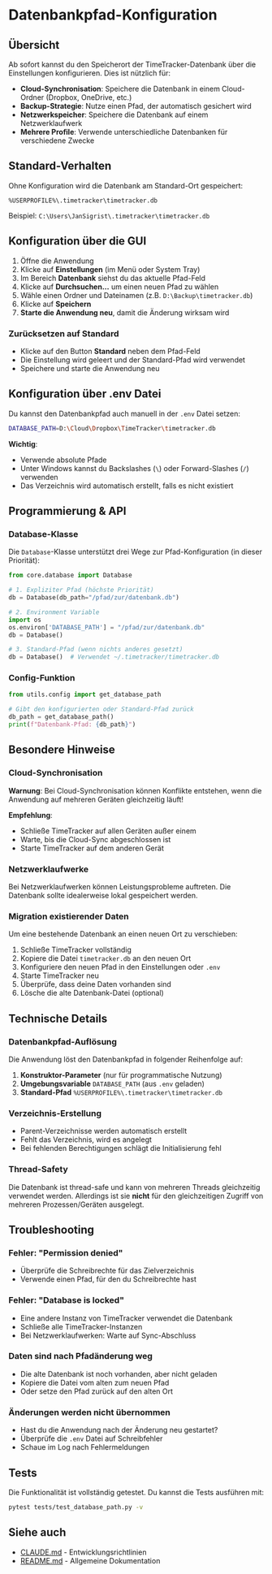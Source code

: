 # Datenbankpfad-Konfiguration

## Übersicht

Ab sofort kannst du den Speicherort der TimeTracker-Datenbank über die Einstellungen konfigurieren. Dies ist nützlich für:

- **Cloud-Synchronisation**: Speichere die Datenbank in einem Cloud-Ordner (Dropbox, OneDrive, etc.)
- **Backup-Strategie**: Nutze einen Pfad, der automatisch gesichert wird
- **Netzwerkspeicher**: Speichere die Datenbank auf einem Netzwerklaufwerk
- **Mehrere Profile**: Verwende unterschiedliche Datenbanken für verschiedene Zwecke

## Standard-Verhalten

Ohne Konfiguration wird die Datenbank am Standard-Ort gespeichert:
```
%USERPROFILE%\.timetracker\timetracker.db
```

Beispiel: `C:\Users\JanSigrist\.timetracker\timetracker.db`

## Konfiguration über die GUI

1. Öffne die Anwendung
2. Klicke auf **Einstellungen** (im Menü oder System Tray)
3. Im Bereich **Datenbank** siehst du das aktuelle Pfad-Feld
4. Klicke auf **Durchsuchen...** um einen neuen Pfad zu wählen
5. Wähle einen Ordner und Dateinamen (z.B. `D:\Backup\timetracker.db`)
6. Klicke auf **Speichern**
7. **Starte die Anwendung neu**, damit die Änderung wirksam wird

### Zurücksetzen auf Standard

- Klicke auf den Button **Standard** neben dem Pfad-Feld
- Die Einstellung wird geleert und der Standard-Pfad wird verwendet
- Speichere und starte die Anwendung neu

## Konfiguration über .env Datei

Du kannst den Datenbankpfad auch manuell in der `.env` Datei setzen:

```bash
DATABASE_PATH=D:\Cloud\Dropbox\TimeTracker\timetracker.db
```

**Wichtig**:
- Verwende absolute Pfade
- Unter Windows kannst du Backslashes (`\`) oder Forward-Slashes (`/`) verwenden
- Das Verzeichnis wird automatisch erstellt, falls es nicht existiert

## Programmierung & API

### Database-Klasse

Die `Database`-Klasse unterstützt drei Wege zur Pfad-Konfiguration (in dieser Priorität):

```python
from core.database import Database

# 1. Expliziter Pfad (höchste Priorität)
db = Database(db_path="/pfad/zur/datenbank.db")

# 2. Environment Variable
import os
os.environ['DATABASE_PATH'] = "/pfad/zur/datenbank.db"
db = Database()

# 3. Standard-Pfad (wenn nichts anderes gesetzt)
db = Database()  # Verwendet ~/.timetracker/timetracker.db
```

### Config-Funktion

```python
from utils.config import get_database_path

# Gibt den konfigurierten oder Standard-Pfad zurück
db_path = get_database_path()
print(f"Datenbank-Pfad: {db_path}")
```

## Besondere Hinweise

### Cloud-Synchronisation

**Warnung**: Bei Cloud-Synchronisation können Konflikte entstehen, wenn die Anwendung auf mehreren Geräten gleichzeitig läuft!

**Empfehlung**:
- Schließe TimeTracker auf allen Geräten außer einem
- Warte, bis die Cloud-Sync abgeschlossen ist
- Starte TimeTracker auf dem anderen Gerät

### Netzwerklaufwerke

Bei Netzwerklaufwerken können Leistungsprobleme auftreten. Die Datenbank sollte idealerweise lokal gespeichert werden.

### Migration existierender Daten

Um eine bestehende Datenbank an einen neuen Ort zu verschieben:

1. Schließe TimeTracker vollständig
2. Kopiere die Datei `timetracker.db` an den neuen Ort
3. Konfiguriere den neuen Pfad in den Einstellungen oder `.env`
4. Starte TimeTracker neu
5. Überprüfe, dass deine Daten vorhanden sind
6. Lösche die alte Datenbank-Datei (optional)

## Technische Details

### Datenbankpfad-Auflösung

Die Anwendung löst den Datenbankpfad in folgender Reihenfolge auf:

1. **Konstruktor-Parameter** (nur für programmatische Nutzung)
2. **Umgebungsvariable** `DATABASE_PATH` (aus `.env` geladen)
3. **Standard-Pfad** `%USERPROFILE%\.timetracker\timetracker.db`

### Verzeichnis-Erstellung

- Parent-Verzeichnisse werden automatisch erstellt
- Fehlt das Verzeichnis, wird es angelegt
- Bei fehlenden Berechtigungen schlägt die Initialisierung fehl

### Thread-Safety

Die Datenbank ist thread-safe und kann von mehreren Threads gleichzeitig verwendet werden. Allerdings ist sie **nicht** für den gleichzeitigen Zugriff von mehreren Prozessen/Geräten ausgelegt.

## Troubleshooting

### Fehler: "Permission denied"

- Überprüfe die Schreibrechte für das Zielverzeichnis
- Verwende einen Pfad, für den du Schreibrechte hast

### Fehler: "Database is locked"

- Eine andere Instanz von TimeTracker verwendet die Datenbank
- Schließe alle TimeTracker-Instanzen
- Bei Netzwerklaufwerken: Warte auf Sync-Abschluss

### Daten sind nach Pfadänderung weg

- Die alte Datenbank ist noch vorhanden, aber nicht geladen
- Kopiere die Datei vom alten zum neuen Pfad
- Oder setze den Pfad zurück auf den alten Ort

### Änderungen werden nicht übernommen

- Hast du die Anwendung nach der Änderung neu gestartet?
- Überprüfe die `.env` Datei auf Schreibfehler
- Schaue im Log nach Fehlermeldungen

## Tests

Die Funktionalität ist vollständig getestet. Du kannst die Tests ausführen mit:

```bash
pytest tests/test_database_path.py -v
```

## Siehe auch

- [CLAUDE.md](CLAUDE.md) - Entwicklungsrichtlinien
- [README.md](README.md) - Allgemeine Dokumentation
